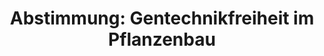 ---
abstimmung:
  abstimmung: 4
  bundestagssitzung: 36
  legislaturperiode: 18
categories:
- "Ern\xE4hrung"
- Verbraucherschutz
- Landwirtschaft
data:
- title: Abstimmungsergebnis 20140522_4-data.pdf
  url: /res/abstimmungsliste/20140522_4-data.pdf
- title: Abstimmungsergebnis 20140522_4_xls-data.csv
  url: /res/abstimmungsliste/analyses/20140522_4_xls-data.csv
documents:
- local: /res/abstimmungsdaten/018-036-04/1801450.pdf
  title: Drucksache 18/01450.pdf
  url: http://dip21.bundestag.de/dip21/btd/18/014/1801450.pdf
ergebnis:
  cdu/csu:
    enthaltung: 0
    gesamt: 311
    ja: 289
    nein: 0
    nichtabgegeben: 22
    ungueltig: 0
  die.linke:
    enthaltung: 0
    gesamt: 64
    ja: 0
    nein: 52
    nichtabgegeben: 12
    ungueltig: 0
  file: 20140522_4_xls-data.csv
  gruenen:
    enthaltung: 0
    gesamt: 63
    ja: 0
    nein: 54
    nichtabgegeben: 9
    ungueltig: 0
  spd:
    enthaltung: 0
    gesamt: 193
    ja: 170
    nein: 0
    nichtabgegeben: 23
    ungueltig: 0
layout: abstimmung
links:
- title: https://www.bundestag.de/parlament/plenum/abstimmung/abstimmung?id=277
  url: https://www.bundestag.de/parlament/plenum/abstimmung/abstimmung?id=277
- title: http://www.abgeordnetenwatch.de/nationale_ausnahmeregelungen_beim_anbau_von_gentechnik-1105-666.html
  url: http://www.abgeordnetenwatch.de/nationale_ausnahmeregelungen_beim_anbau_von_gentechnik-1105-666.html
preview: "Deutscher Bundestag\n\n36. Sitzung des Deutschen Bundestages\nam Donnerstag,\
  \ 22.Mai 2014\nEndg\xFCltiges Ergebnis der Namentlichen Abstimmung Nr. 4\n\nAntrag\
  \ der Fraktionen CDU/CSU und SPD\nGr\xFCne Gentechnik - Sorgen und Vorbehalte der\
  \ Menschen ernst nehmen, Selbstbestimmung\nst\xE4rken, Wahlfreiheit erm\xF6glichen\n\
  - Drucksache 18/1450 -\n\nAbgegebene Stimmen insgesamt:\n\n565\n66\n\nNicht abgegebene\
  \ Stimmen:\nJa-Stimmen:\n\n459\n\nNein-Stimmen:\n\n106\n\nEnthaltungen:\n\n0\n\n\
  Ung\xFCltige:\n\n0\n\nBerlin, den 05.06.2014\n\nBeginn: 19:43\nEnde: 19:46\n"
tags:
- Gentechnik
- Pflanzenbau
- EU
title: 'Abstimmung: Gentechnikfreiheit im Pflanzenbau'
---